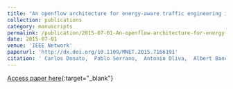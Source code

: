```yaml
---
title: "An openflow architecture for energy-aware traffic engineering in mobile networks"
collection: publications
category: manuscripts
permalink: /publication/2015-07-01-An-openflow-architecture-for-energy-aware-traffic-engineering-in-mobile-networks
date: 2015-07-01
venue: 'IEEE Network'
paperurl: 'http://dx.doi.org/10.1109/MNET.2015.7166191'
citation: ' Carlos Donato,  Pablo Serrano,  Antonio Oliva,  Albert Banchs,  Carlos Bernardos, &quot;An openflow architecture for energy-aware traffic engineering in mobile networks.&quot; IEEE Network, 2015.'
---
```

[Access paper here](http://dx.doi.org/10.1109/MNET.2015.7166191){:target="_blank"}
